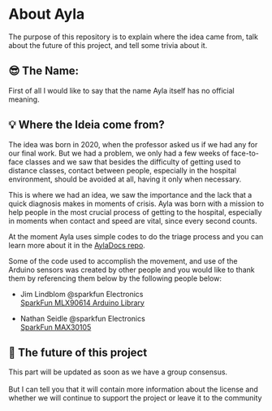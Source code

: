 # About Ayla

The purpose of this repository is to explain where the idea came from, talk about the future of this project, and tell some trivia about it.

## 😎 The Name:

First of all I would like to say that the name Ayla itself has no official meaning. 

## 💡 Where the Ideia come from?
The idea was born in 2020, when the professor asked us if we had any for our final work. But we had a problem, we only had a few weeks of face-to-face classes and we saw that besides the difficulty of getting used to distance classes, contact between people, especially in the hospital environment, should be avoided at all, having it only when necessary. 

This is where we had an idea, we saw the importance and the lack that a quick diagnosis makes in moments of crisis. Ayla was born with a mission to help people in the most crucial process of getting to the hospital, especially in moments when contact and speed are vital, since every second counts.

At the moment Ayla uses simple codes to do the triage process and you can learn more about it in the [AylaDocs repo](https://github.com/ayla-tcc/AylaDocs). 

Some of the code used to accomplish the movement, and use of the Arduino sensors was created by other people and you would like to thank them by referencing them below by the following people below:

* Jim Lindblom @sparkfun Electronics \
[SparkFun MLX90614 Arduino Library](https://github.com/sparkfun/SparkFun_MLX90614_Arduino_Library)
    
* Nathan Seidle @sparkfun Electronics \
[SparkFun MAX30105](https://github.com/sparkfun/MAX30105_Breakout)

## 🔮 The future of this project
This part will be updated as soon as we have a group consensus. \
\
But I can tell you that it will contain more information about the license and whether we will continue to support the project or leave it to the community
